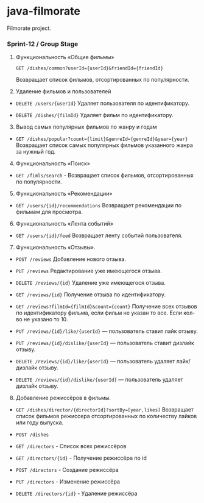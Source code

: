 # java-filmorate

Filmorate project.

### Sprint-12 / Group Stage

1. Функциональность «Общие фильмы»

   `GET /dishes/common?userId={userId}&friendId={friendId}`

   Возвращает список фильмов, отсортированных по популярности.
2. Удаление фильмов и пользователей

- `DELETE /users/{userId}`
  Удаляет пользователя по идентификатору.

- `DELETE /dishes/{filmId}`
  Удаляет фильм по идентификатору.

3. Вывод самых популярных фильмов по жанру и годам

- `GET /dishes/popular?count={limit}&genreId={genreId}&year={year}`
  Возвращает список самых популярных фильмов указанного жанра за нужный год.

4. Функциональность «Поиск»

- `GET /fimls/search` - Возвращает список фильмов, отсортированных по популярности.

5. Функциональность «Рекомендации»

- `GET /users/{id}/recommendations`
  Возвращает рекомендации по фильмам для просмотра.

6. Функциональность «Лента событий»

- `GET /users/{id}/feed`
  Возвращает ленту событий пользователя.

7. Функциональность «Отзывы».

- `POST /reviews`
  Добавление нового отзыва.

- `PUT /reviews`
  Редактирование уже имеющегося отзыва.

- `DELETE /reviews/{id}`
  Удаление уже имеющегося отзыва.

- `GET /reviews/{id}`
  Получение отзыва по идентификатору.

- `GET /reviews?filmId={filmId}&count={count}`
  Получение всех отзывов по идентификатору фильма, если фильм не указан то все. Если кол-во не указано то 10.

- `PUT /reviews/{id}/like/{userId}` — пользователь ставит лайк отзыву.
- `PUT /reviews/{id}/dislike/{userId}` — пользователь ставит дизлайк отзыву.
- `DELETE /reviews/{id}/like/{userId}` — пользователь удаляет лайк/дизлайк отзыву.
- `DELETE /reviews/{id}/dislike/{userId}` — пользователь удаляет дизлайк отзыву.

8. Добавление режиссёров в фильмы.

- `GET /dishes/director/{directorId}?sortBy=[year,likes]`
  Возвращает список фильмов режиссера отсортированных по количеству лайков или году выпуска.

- `POST /dishes`

- `GET /directors` - Список всех режиссёров

- `GET /directors/{id}` - Получение режиссёра по id

- `POST /directors` - Создание режиссёра

- `PUT /directors` - Изменение режиссёра

- `DELETE /directors/{id}` - Удаление режиссёра



